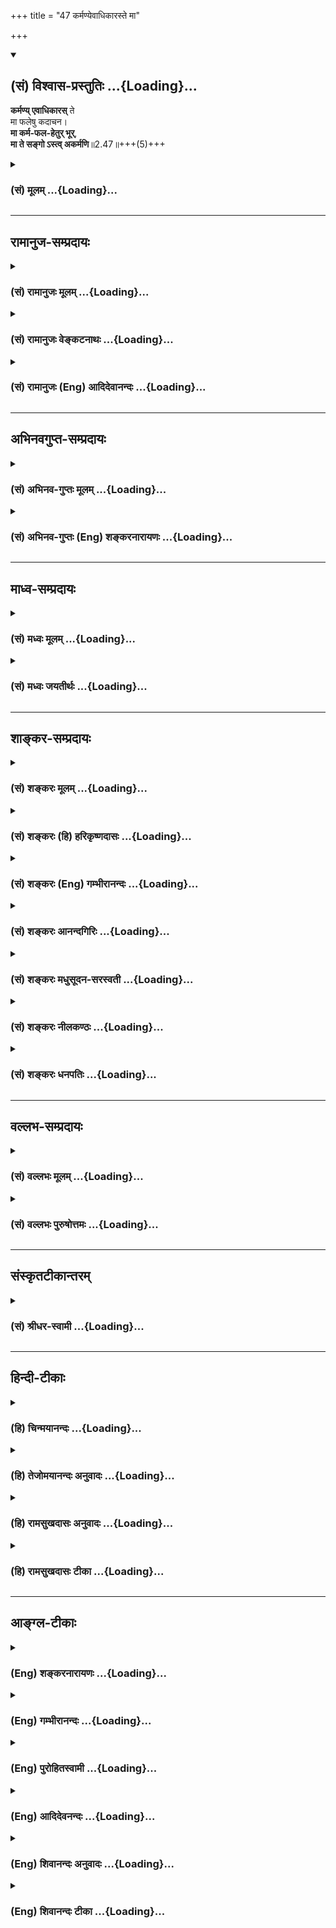 +++
title = "47 कर्मण्येवाधिकारस्ते मा"

+++
<div class="js_include" newlevelforh1="2" title="(सं) विश्वास-प्रस्तुतिः" unfilled url="/mahAbhAratam/vyAsaH/shlokashaH/06-bhIShma-parva/03-bhagavad-gItA-parva/saMskRtam/vishvAsa-prastutiH/02_sAnkhya-yogaH_sarva-/47_karmaNyevAdhikAra.md">
<details open><summary><h2>(सं) विश्वास-प्रस्तुतिः ...{Loading}...</h2></summary>

**कर्मण्य् एवाधिकारस्** ते  
मा फलेषु कदाचन।  
**मा कर्म-फल-हेतुर् भूर्**,  
**मा ते सङ्गो ऽस्त्व् अकर्मणि**॥2.47॥+++(5)+++
</details>
</div>
<div class="js_include collapsed" newlevelforh1="3" title="(सं) मूलम्" unfilled url="/mahAbhAratam/vyAsaH/shlokashaH/06-bhIShma-parva/03-bhagavad-gItA-parva/saMskRtam/mUlam/02_sAnkhya-yogaH_sarva-/47_karmaNyevAdhikAra.md">
<details><summary><h3>(सं) मूलम् ...{Loading}...</h3></summary>

कर्मण्येवाधिकारस्ते मा फलेषु कदाचन।  
मा कर्मफलहेतुर्भूर्मा ते सङ्गोऽस्त्वकर्मणि।।2.47।।
</details>
</div>


_________________
## रामानुज-सम्प्रदायः
<div class="js_include collapsed" newlevelforh1="3" title="(सं) रामानुजः मूलम्" unfilled url="/mahAbhAratam/vyAsaH/shlokashaH/06-bhIShma-parva/03-bhagavad-gItA-parva/saMskRtam/rAmAnujaH/mUlam/02_sAnkhya-yogaH_sarva-/47_karmaNyevAdhikAra.md">
<details><summary><h3>(सं) रामानुजः मूलम् ...{Loading}...</h3></summary>

अतः सत्त्वस्थस्य मुमुक्षोः एतावद् एव उपादेयम् इत्य् आह -

।।2.47।। नित्ये नैमित्तिके काम्ये च  
केनचित् फल-विशेषेण संबन्धितया  
श्रूयमाणे **कर्मणि**  
नित्य-सत्त्व-स्थस्य मुमुक्षोस् ते  
कर्ममात्रे **अधिकारः।**  
तत्-संबन्धितया अवगतेषु **फलेषु**  
न कदाचिद् अपि अधिकारः -  
स-फलस्य बन्ध-रूपत्वात्,  
फल-रहितस्य केवलस्य मद्-आराधन-रूपस्य मोक्ष-हेतुत्वाच् च।  

**मा** च कर्म-फलयोः **हेतुर् भूः** -  
त्वया अनुष्ठीयमाने अपि कर्मणि  
नित्य-सत्त्व-स्थस्य मुमुक्षोस् तवाकर्तृत्वम् अप्य् अनुसन्धेयम्।  
फलस्य +अपि क्षुन्-निवृत्त्यादेर्  
न त्वं हेतुर् इति अनुसन्धेयम्।  
तद् उभयं गुणेषु वा सर्वेश्वरे मयि वा अनुसन्धेयम्  
इति +उत्तरत्र वक्ष्यते।  
एवम् अनुसन्धाय कर्म कुरु। 

**अकर्मणि** अननुष्ठाने "न योत्स्यामि" इति यत् त्वया अभिहितं  
**न** तत्र **ते सङ्गः अस्तु।**  
उक्तेन प्रकारेण युद्धादिकर्मणि +एव सङ्गः अस्तु +इत्यर्थः।  


</details>
</div>
<div class="js_include collapsed" newlevelforh1="3" title="(सं) रामानुजः वेङ्कटनाथः" unfilled url="/mahAbhAratam/vyAsaH/shlokashaH/06-bhIShma-parva/03-bhagavad-gItA-parva/saMskRtam/rAmAnujaH/venkaTanAthaH/02_sAnkhya-yogaH_sarva-/47_karmaNyevAdhikAra.md">
<details><summary><h3>(सं) रामानुजः वेङ्कटनाथः ...{Loading}...</h3></summary>

।।2.47।। एवं तर्हि मोक्षसाधनेतरसकलपरित्यागे
नित्यनैमित्तिकनिषेधशास्त्रातिलङ्घनेन कामचारदोषः स्यात् तावानिति च
कियानुच्यते इति शङ्कायामुत्तरश्लोकमवतारयति अत इति। न कामचारदोषः एतावत
उपादेयत्वात् नाप्यन्येच्छोरन्योपायप्रवृत्तिदोषः तत्तत्फलपरित्यागेन
साधारणस्वरूपमात्रस्योपादेयत्वादिति भावःकर्मणि इति सामान्यशब्दस्य
योग्यान्विशेषानाह नित्य इत्यादिना। केनचित् इत्यादिकं
नित्यनैमित्तिककाम्यरूपे राशित्रयेऽपि सम्बध्यते। तेन
नित्यनैमित्तिकयोरपूर्वमात्रार्थतामिच्छतां कुदृष्टीनां दृष्टिपरता।
कर्मान्तराधिकारोपात्तदुरितक्षयाकरणनिमित्तप्रत्यवायपरिहारप्राजापत्यादिलोकपशुपुत्रादि
यथासम्भवं नित्यादेः फलम्। फलविशेषेणेति। यथोत्पत्तिवाक्ये
स्वरूपेणैवोत्पन्नानां कर्मणां कामाधिकारे स्वर्गादिफलविशेषेण सम्बन्धितया
श्रुतत्वात् स्वर्गादिकं फलमिष्यते एवं मोक्षाधिकारेऽपि मोक्षाख्यफलविशेषेण
सम्बन्धितया श्रुतत्वात् सोऽपि फलमिति भावः। ते इतिशब्दस्य प्रकृतान्वितं
तात्पर्यमाह नित्यसत्त्वस्थस्य मुमुक्षोरिति।
मोक्षतत्साधनादिफलव्यवच्छेदायतत्सम्बन्धितयाऽवगतेष्वित्युक्तं
स्वर्गपश्वादिष्विति शेषः। मेति न निषेधविधिः किन्त्वभावमात्रबोधक इतिन
कदाचिदित्युक्तम्। फलयोग्यतानिषेधात् तत्सङ्गनिषेधोऽपि

फलितः। कर्ममात्राधिकारे फलानधिकारे च बुद्धिस्थक्रमेण हेतुद्वयमाह
सफलस्येति। न हि मोक्षमिच्छतो बन्धरूपफलाभिलाष उपपन्नः न च तद्धेतुपरित्याग
उचित इति भावः। केवलस्येत्येतन्न फलराहित्यमात्रपरंफलरहितस्येत्युक्तत्वात्।
अपि तर्हि स्वरूपत एव प्रयोजनत्वपरम्। तत्र हेतुः
मदाराधनरूपस्येति। कर्मफलयोरिति। पुनरुक्तिप्रसञ्जकषष्ठीसमासादपि
उभयपदार्थप्रधानो द्वन्द्व एवोचितः।
वक्ष्यमाणाकर्तृत्वानुसन्धानसङ्ग्रहश्चात्र युक्त इति भावः।


कर्मण्येवाधिकारस्ते ৷৷. मा ते सङ्गोऽस्त्वकर्मणि इति
पूर्वोत्तरवचनाभ्यामयं कर्महेतुत्वनिषेधो व्याहन्येतेत्यत्राह त्वयेति।
नात्र वस्तुतो हेतुत्वं निषिध्यते अपितु हेतुत्वानुसन्धानमित्यर्थः। ननु
फलहेतुत्वनिषेधः पुनरुक्तःमा फलेषु कदाचन इत्युक्तत्वात् यदि तु
भोजनादिसाध्यक्षुन्निवृत्त्यादिफलनिषेधः तदा तदुपायरागस्यापि निवृत्तेः
शरीरधारणादेरप्यभावप्रसङ्गेन उपायानुष्ठानस्यैव लोपः स्यादित्यत्राह
फलस्यापीति। क्षुन्निवृत्त्यादेरित्यनेन पौनरुक्त्यं परिहृतम्। न त्वं
हेतुरित्यनुसन्धेयमिति। नात्र क्षुन्निवृत्त्यादिस्वरूपं निषिध्यते।
अपित्वात्मनस्तद्धेतुत्वानुसन्धानमिति भावः। ननु कथं कर्मफलयोर्हेतुः
सन्नहेतुरित्यनुसन्धीयेत। एवं च चार्वाकादिवत्
अनयोर्निर्हेतुकत्वमनुसन्धेयं स्यात् ततश्चोपायानुष्ठानमेव हीयेत।
अहेतुकतया बुध्यमाने प्रयासायोगादित्यत्राह तदुभयमिति। उभयं कर्महेतुत्वं
फलहेतुत्वं च। उत्तरत्रेति। अयमेव तृतीयाध्यायप्रधानार्थः। तथा हि सङ्ग्रहः
असक्त्या लोकरक्षायै गुणेष्वारोप्य कर्तृताम्। सर्वेश्वरे वा न्यस्योक्ता
तृतीये कर्मकार्यता गी.सं.7 इति। एवमहेतुकत्वचोद्यं तावत्परिहृतम्।
तथाप्यात्महेतुकत्वानुसन्धाननिषेधेन अननुष्ठानप्रसङ्गस्तदवस्थ इति चेत्
मैवं नह्यत्रानुष्ठानस्याननुष्ठानतया भ्रान्तिरुच्यते नाप्यनुष्ठातृत्वस्य
सतोऽप्यप्रतिपत्तिर्विधीयते येन विरोधः स्यात् किन्त्वनेकहेतुके
कस्मिंश्चिदेकस्यैव हेतुत्वं त्रैगुण्याद्युपाधिके स्वरूपप्रयुक्तत्वं च
भ्रान्तिसिद्धमिति तदुभयं निषिद्ध्यते। वक्ष्यते हिशरीरवाङ्मनोभिः 18।15
इत्यादौ तृतीयाध्याये च। किञ्च साक्षात्कर्तृत्वाननुसन्धानविधावपि
नाकर्तृत्वानुसन्धानकर्तृत्वप्रतिपत्तिनिषेधयोरप्यननुष्ठानप्रसङ्गः। स हि
कुर्वन्नेव स्वकृतोपकारनिगूहनवदाहार्यबोधेन तथा प्रतिपद्यते। अन्यत्र वा
कर्मणि क्रियमाण इति न कश्चिद्दोषः। सर्वेश्वरे इति निर्देशस्तस्मिन्
कर्तृत्वाद्ध्यवसायौचित्यार्थः। जीवस्यापि हि कर्तृत्वं तत्त्वतः
परमात्मायत्तमितिपरात्तु तच्छ्रुतेः ब्र.सू.2।3।45 इत्यधिकरणे स्थापितम्।  
पूर्वोत्तरवाक्याद्यविरोधाय कर्मस्वरूपपरित्यागं परिहरति एवमिति।
गुणेश्वराधीनत्वबुद्धावपि किं मे परित्यक्तफलेन दुःखस्वरूपेण भोजनादिकर्मणा
इति त्वया नोदासितव्यमिति भावः। अननुष्ठान इति। अकर्मणीत्यत्र कर्मशब्दः
क्रियावाची नञत्र तदभावपर इति भावः। अननुष्ठानस्य प्रतिषेधार्थं प्रसङ्गं
स्मारयति न योत्स्यामीति। अकर्मसङ्गनिषेधफलितमन्यत्र सङ्गमाह उक्तेनेति।  
  

</details>
</div>
<div class="js_include collapsed" newlevelforh1="3" title="(सं) रामानुजः (Eng) आदिदेवानन्दः" unfilled url="/mahAbhAratam/vyAsaH/shlokashaH/06-bhIShma-parva/03-bhagavad-gItA-parva/saMskRtam/rAmAnujaH/english/AdidevAnandaH/02_sAnkhya-yogaH_sarva-/47_karmaNyevAdhikAra.md">
<details><summary><h3>(सं) रामानुजः (Eng) आदिदेवानन्दः ...{Loading}...</h3></summary>

2.47 As for obligatory, occasional and desiderative acts taught in the Vedas and associated with some result or other, you, an aspirant established in Sattva, have the right only to perform them: You have no right to the fruits known to be derived from such acts. Acts done with a desire for fruit bring about bondage. But acts done without an eye on fruits form My worship and become a means for release. Do not become an agent of acts with the idea of being the reaper of their fruits. Even when you, who are established in pure Sattva and are desrious of release, perform acts, you should not look upon yourself as the agent.

Likewise, it is necessary to contemplate yourself as not being the cause of even appeasing hunger and such other bodily necessities. Later on it will be said that both of these, agency of action and desire for fruits, should be considered as belonging to Gunas, or in the alternative to Me who am the Lord of all. Thinking thus, do work. With regard to inaction, i.e., abstaining from performance of duties, as when you said, 'I will not fight,' let there be no attachment to such inaction in you. The meaning is let your interest be only in the discharge of such obligatory duties like this war in the manner described above.

</details>
</div>


_________________
## अभिनवगुप्त-सम्प्रदायः
<div class="js_include collapsed" newlevelforh1="3" title="(सं) अभिनव-गुप्तः मूलम्" unfilled url="/mahAbhAratam/vyAsaH/shlokashaH/06-bhIShma-parva/03-bhagavad-gItA-parva/saMskRtam/abhinava-guptaH/mUlam/02_sAnkhya-yogaH_sarva-/47_karmaNyevAdhikAra.md">
<details><summary><h3>(सं) अभिनव-गुप्तः मूलम् ...{Loading}...</h3></summary>

।।2.48।। अतश्च  
कर्मणीति। कर्ममात्रे त्वं व्यापृतो भव न तु कर्मफलेषु। ननु कर्मणि कृते (
omits कृते N substitutes जाते) नान्तरीयकतयैव फलमापततीति मैवम्। तत्र हि
यदि त्वं फलकामनाकालुष्यव्याप्तो भवसि तदा कर्मणां फलं प्रति हेतुत्वम्।
यत् अप्रार्थ्यमानं फलं तत् +++(S N omit तत्)+++ ज्ञानं नानिच्छोस्तत् इति।
कर्माभावेन यः संगः स एव गाढग्रहरूपो मिथ्याज्ञानस्वरूपः इति त्याज्य एव (
N इत्यत्याज्य एव)।  

</details>
</div>
<div class="js_include collapsed" newlevelforh1="3" title="(सं) अभिनव-गुप्तः (Eng) शङ्करनारायणः" unfilled url="/mahAbhAratam/vyAsaH/shlokashaH/06-bhIShma-parva/03-bhagavad-gItA-parva/saMskRtam/abhinava-guptaH/english/shankaranArAyaNaH/02_sAnkhya-yogaH_sarva-/47_karmaNyevAdhikAra.md">
<details><summary><h3>(सं) अभिनव-गुप्तः (Eng) शङ्करनारायणः ...{Loading}...</h3></summary>

2.47 Karmani etc. You should be concerned in the action alone, but not
in the fruits of actions. But, if an action has been performed, then
will not its fruit just inevitably befall \[to the performer\] ; No. It
is not so. For, in that case, if you are covered with the dirt of desire
for fruits, then you become a cuase for the fruit of action. What is
prayed for is known to be the fruit; and it does not befall him who does
not desire it. Thus, what attachment a person entertains with regard to
the negation of action, that alone is like a firm seizure, and is of the
nature of false conception, and hence it must be abandoned. Then what ;-

</details>
</div>


_________________
## माध्व-सम्प्रदायः
<div class="js_include collapsed" newlevelforh1="3" title="(सं) मध्वः मूलम्" unfilled url="/mahAbhAratam/vyAsaH/shlokashaH/06-bhIShma-parva/03-bhagavad-gItA-parva/saMskRtam/madhvaH/mUlam/02_sAnkhya-yogaH_sarva-/47_karmaNyevAdhikAra.md">
<details><summary><h3>(सं) मध्वः मूलम् ...{Loading}...</h3></summary>

।।2.47।। कामात्मनां निन्दा कृता। कथं एषां स्वर्गकामो यजेत
आप.श्रौ.10।1।2।1 इत्यादौ कामस्यापि विहितत्वात् इत्यत आह कर्मण्येवेति। त
इत्युपलक्षणार्थम्। तव ज्ञानिनोऽपि न फलकामकर्तव्यता किम्वन्येषाम्।
नत्वस्ति केषाञ्चिन्न तेऽस्तीति। स हि ज्ञानी नरांश इन्द्रश्च
मोहादिस्त्वभिभवादेः। यदि तेषां  
  
शुद्धसत्त्वानां न स्याज्ज्ञानं कान्येषाम्। उपदेशादेश्च सिद्धं ज्ञानं
तेषाम्।  
पार्थार्ष्टिषेणेत्यादिज्ञानिगणनाच्च कामनिषेध एवात्र। फलानि
ह्यस्वातन्त्र्येण भवन्ति। नहि कर्मफलानि कर्माभावे यत्नतो भवन्ति। भवन्ति
च काम्यकर्मिणो विपर्ययप्रयत्नेऽप्यविरोधे। अतः कर्माकरण एव प्रत्यवायः न
तु ज्ञानादिना वाऽकामनया फलाप्राप्तौ अतः कर्मण्येवाधिकारः। अतस्तदेव
कार्यम्। न तु कामेन ज्ञानादिनिषेधेन वा फलप्राप्तिः।  
कामवचनानां तु तात्पर्यं भगवतैवोक्तम् रोचनार्थं फलश्रुतिः। यथा
भैषज्यरोचनम् इति भागवते। 11।21।23 अत एव कामी यजेतेत्यर्थः। न तु कामी
भूत्वेत्यर्थः। निष्कामं ज्ञानपूर्वं च इति वचनात् वक्ष्यमाणेभ्यश्च। वसन्ते
वसन्ते ज्योतिषा यजेत इत्यादिभ्यश्च। अतो मा कर्मफलहेतुर्भूः। कर्मफलं
तत्कृतौ हेतुर्यस्य स कर्मफलहेतुः स मा भूः।  
तर्हि न करोमीत्यत आह मा त इति। कर्माकरणे स्नेहो मास्त्वित्यर्थः। अन्यथा
फलाभावेऽपि मत्प्रसादाख्यफलभावात्। इच्छा च तस्य युक्तावृणीमहे ते
परितोषणाय इति महदाचारात्। अनिन्दनाद्विशेषत इतरनिन्दनाच्च। सामान्यं
विशेषो बाधत इति च प्रसिद्धम्सर्घानानय नैकं मैत्रम् इत्यादौ।
अतोनैकात्मतां मे स्पृद्दयन्ति केचित् भाग.3।25।34
भक्तिमन्विच्छन्तः। ब्रह्मजिज्ञासा ब्र.सू.1।1।1 विज्ञाय प्रज्ञां
द्रष्टव्यः बृ.उ.2।4।5।5।6 इत्यादिववनेभ्यः। स्वार्थसेवकं प्रति न तथा
स्नेहः। किं ददामीत्युक्ते सेवादि याचकंप्रति बहुतरस्नेह इति
लोकप्रसिद्धन्यायाच्च भक्तिज्ञानादिकामना कार्येति सिद्धम्।  

</details>
</div>
<div class="js_include collapsed" newlevelforh1="3" title="(सं) मध्वः जयतीर्थः" unfilled url="/mahAbhAratam/vyAsaH/shlokashaH/06-bhIShma-parva/03-bhagavad-gItA-parva/saMskRtam/madhvaH/jayatIrthaH/02_sAnkhya-yogaH_sarva-/47_karmaNyevAdhikAra.md">
<details><summary><h3>(सं) मध्वः जयतीर्थः ...{Loading}...</h3></summary>

।।2.47।। ज्ञानिनः कर्माभावमुक्त्वा इदानीमज्ञानिनः कर्मोच्यत इत्यन्यथा
व्याख्याननिरासायाह **कामात्मना**मिति। येषां कर्मिणां सकामतया कर्म
कुर्वतां या निन्दा कृतायामिमां 2।42 इत्यादिना सा न युक्तेत्यर्थः। कुतः
स्वर्गकामो यजेत आप.श्रौ.10।1।2।1 इत्यादौ। यजनवत्स्वर्गकामस्यापि
विहितत्वान्नहि विहितं कुर्वतां निन्द्यत्वम्। तथात्वे यजनस्यापि
निन्द्यत्वप्रसङ्गादिति वदन्विशिष्टविधित्वं मन्यते पूर्वपक्षी। ते
इत्येतदर्जुनमात्रविषयमित्यन्यथा प्रतीतिनिरासायाह  **त** इति।
सर्ववर्णाश्रमोपलक्षणमर्थः प्रयोजनमस्येति तथोक्तम्। वक्तर्यायत्ते
शब्दप्रयोगे वाचकमेव प्रयुज्यतां किं लक्षणया इत्यत आह  **तवे**ति।
फलकामः कर्तव्यो यस्यासौ तथोक्तस्तस्य भावस्तत्ता। फलकामस्य कर्तव्यता तव
कर्तुरिति वा। कृतोऽपि फलकामो ज्ञानिनो नात्यन्तबाधकः। तत्प्रतिबन्धनीयस्य
ज्ञानस्याप्तत्वात् मोक्षस्य च नियतत्वात्। तथापि
मोक्षविलम्बहेतुत्वात्तस्यापि न कर्तव्यः किम्वन्येषामज्ञानिनाम् इति
प्रदर्शनायोपलक्षकपदप्रयोग इति भावः। ननुकर्मण्येवाधिकारो৷৷.मा फलेषु इति
द्वयमुक्तम् तत्कथं न फलकामकर्तव्यतेत्येकस्यैव ग्रहणम् उच्यते
फलकामकर्तव्यतानिषेधस्यैवात्र प्राधान्यात्कर्मण्येवाधिकार इति
तदर्थानुवादः। तथापि न फलकामाधिकार इति वक्तव्यम्। मैवम् अधिकाराभावाभावयोः
कर्तव्यत्वाकर्तव्यत्वसमर्थनार्थमुक्तत्वेन साध्यस्यैवोपादानात्। तथा च
वक्ष्यति। त इत्युपलक्षणार्थमित्युक्तस्य व्यावर्त्यमाह **न त्वि**ति।
केषाञ्चित्फलकामकर्तव्यताऽस्ति केवलं तेनास्तीत्यर्थस्तु नेत्यर्थः।
कामान्यः कामयते मुं.उ.3।2।2 इत्यादौ सर्वेषां निषेधादिति भावः।
नन्वर्जुनस्य ज्ञानित्वे स्यादिदं तदेव कुत इत्यत आह **स ही**ति।
हिशब्दसूचितां प्रमाणसिद्धिमेव दर्शयति **नरांश** इति। कथं
तर्हियज्ज्ञात्वा न पुनर्मोहं 4।35 इत्यर्जुनस्य मोह उच्यते कथं च
प्रश्नकरणम् इत्यत आह **मोहादि**रिति। बलवता प्रारब्धकर्मादिना
ज्ञानस्याभिभवान्मोहः। विशेषज्ञानाद्यर्थः प्रश्न इत्यर्थः।
नन्विन्द्रादीनामेव कुतो ज्ञानित्वं इत्यत आह **यदी**ति। सत्त्वं हि
ज्ञानकारणम्। सत्त्वात्सञ्जायते ज्ञानं 14।17 इति वचनात् देवाश्च
शुद्धसत्त्वाः अतः कारणसद्भावाद्युक्तं तेषां ज्ञानम्। अन्यथा न कस्यापि
स्यात्। इतश्चेन्द्रादयो ज्ञानिन इत्यत आह **उपदेशे**ति। एतदु हैवेंद्रो
विश्वामित्राय प्रोवाच इत्यादिरुपदेशः। आदिपदेन प्रजापतौ ब्रह्मचर्यम्।  
अर्जुनस्य ज्ञानित्वे प्रमाणान्तरमाह **पार्थे**ति। ज्ञानिषु गणनात्।
एतेनापव्याख्यानमपि निरस्तम्। नन्वत्रमा  
  
फलेषु इति फलविषयो निषेधः कृतः तत्कथमुक्तं फलकामेति तत्राह **कामे**ति।
फलशब्देन तद्विषयं काममुपलक्ष्य तद्विषयो निषेधोऽत्र क्रियते न फलविषय
इत्यर्थः। कुतो लक्षणाश्रयणं इत्यत आह **फलानी**ति। यत्र हि पुरुषस्य
कर्तुमकर्तुं वा स्वातन्त्र्यं तत्रैव निषेधः नान्यत्र प्रसक्तेरभावात्। न
च फलेषु स्वातन्त्र्यमस्ति अतो मुख्ये बाधकाल्लक्षणाश्रयणमित्यर्थः। कथम
स्वातंत्र्यमित्यतः करणे तावदाह **न ही**ति। अकरणेपि तदाह **भवन्ति
चे**ति। चोऽवधारणे। अविरोधे ब्रह्मदर्शनादितत्तद्विरोध्यभावे। तदनेनते
इतिफलेषु इति च पदद्वयं व्याख्यातम्। स्यादेतत्। स्वर्गकामो यजेत
आप.श्रौ.10।1।2।1 इत्यादौ स्वर्गादिकामनाविशिष्टं यजनादिकं कर्म
कार्यतयोच्यते अतो न कामात्मनां निन्दोचितेति शङ्कायां
किमेतत्कर्मण्येवाधिकारः इत्याद्यसङ्गतमुच्यते यश्च कर्मवत्कामनाया अपि
कार्यतां मन्यते कुतस्तस्य फलकामनायामधिकाराभावः सिद्धः फलेष्विति
लाक्षणिकशब्दप्रयोगे च किं प्रयोजनं इत्याशङ्क्य पूर्वार्धं व्याचष्टे
**अत** इति। अतः इत्यस्य वक्ष्यमाणेनभूत्वा इत्यतः परेणेत्यर्थ
इत्यनेनान्वयः। अत उक्तन्यायेन पदद्वयस्य लाक्षणिकत्वे सतीत्यर्थः।
श्लोकार्थः सम्पद्यते इति शेषः। तत्र तावत्कर्मण्येवाधिकारः
सर्ववर्णाश्रमिणां न फलकामनायामित्युक्तेऽर्थद्वये हेतुद्वयमाह
**कर्माकरण** इति। कुर्वन्नेवेह कर्माणि इत्युक्त्वा एवं त्वयि
नान्यथेतोऽस्ति न कर्म लिप्यते नरे ई.उ.2 इत्युक्तत्वात्। कर्माकरण एव
प्रत्यवायोऽनिष्टप्राप्तीष्टानवाप्तिलक्षणः। न त्वकामनया प्रत्यवायः
प्रमाणाभावात्। ननु कामाभावे तत्तत्फलानवाप्तेः कथं प्रत्यवायाभाव इत्यत
उक्तम् **फलाप्राप्ता**विति। काम्यकर्मफलाप्राप्तावपि न प्रत्यवाय
इत्येतदुपपादनायोक्तं **ज्ञानादिना वे**ति। वाशब्द उपमायाम्। यथा
ज्ञानादिना साधनेन मोक्षं गच्छतः स्वर्गाद्यलाभो न खेदहेतुः
महाफललाभेऽल्पफलहानेरकिञ्चित्करत्वात् तथाऽकामनया फलाप्राप्तावपि न खेदः
निष्कामेण कर्मणा महाफलस्य ज्ञानादेर्लाभादिति भावः। ततः किमित्यत उक्तस्य
हेतुद्वयस्य गीतोक्तं साध्यद्वयमाह **अत** इति। न तु फलकामनायामिति च
वक्तव्यम्। यत एवं कर्माकरणे प्रत्यवायोऽतः कर्मण्येवाधिकारः। यतः कामाकरणे
प्रत्यवायोऽतो न कामेऽधिकार इत्यर्थः। ततः किं प्रकृते इत्यतः
परमसाध्यद्वयमाह **अत** इति। यतः कर्मण्येवाधिकारोऽतस्तदेव कार्यं
विधिविषय इत्यर्थः। यतः कामेनाधिकारोऽतः कामेन फलप्राप्तिः फलप्राप्तये
कामः इति यावत् न कार्यः। तत्र दृष्टान्तः। **ज्ञानादिनिषेधेन वे**ति।
अत्रापि वाशब्द उपमायाम्। यथा प्रेक्षावता ज्ञानादिकं परित्यज्य
फलप्राप्तिर्न क्रियते तथेत्यर्थः।  
पूर्वोक्त एवाभिप्रायः। यदि कर्मैव विधिविषयो न कामः तर्हि स्वर्गकामो यजेत
इत्यादिवाक्यानां किं तात्पर्यम् इत्यत आह **कामे**ति।
अनादिविषयवासनावासितान्तःकरणा न सहसा ज्ञानसाधने कर्मणि प्रवर्तितुं
शक्यन्ते अतस्तेषां कर्मण्यभिरुचिजननार्थं स्वर्गकामः आ.श्रौ.10।1।2।1
इत्यादिश्रुतिः प्रवृत्ता कर्मणि प्रवृत्तांस्तु शनैः कामं
त्याजयिष्यामीत्यभिप्रायवती। यथा फलेन प्रलोभ्य बालानां भैषज्यरोचनं
क्रियते तथेत्यर्थः। अस्त्वेवं तात्पर्यं योजना तु कथं इत्यत आह **अत**
इति। यत एवं न्यायेन कर्मण एव कार्यत्वं न कामस्येति प्राप्तम् अतः कामी
यजेतेत्येव श्रुत्यर्थः। कामानुवादेन यजनं विधीयत इति यावत्।
एवशब्दव्यावर्त्यमाह **नत्वि**ति। कामविशिष्टयजनविधानं तु नेत्यर्थः।
एतदुक्तं भवति विशिष्टविधानशङ्कायां नेदं विशिष्टविधानं किन्तु कामानुवादेन
यजनस्यैवेति परमसाध्यमत्राध्याहार्यम्। तत्कुतः इत्यपेक्षायां कर्मण एव
कार्यत्वात् कामस्य तदभावादिति वा हेतुवचनं चोपस्कर्तव्यम्। तदपि कुत
इत्यपेक्षायां कर्मण्येवाधिकारः न फलकाम इति गीतोक्तयोर्हेत्वोरुपस्थानम्।
तदपि कुतः इत्यपेक्षायां कर्मकामकरणाकरणयोः
प्रत्यवायभावाभावयोर्हेत्वोरध्याहारः। एतदुपपादनाय
लाक्षणिकफलशब्दोपादानमिति। **भास्करस्**त्वाह नित्यनैमित्तिकान्येव
कर्माणि मुमुक्षुणा निष्कामतया कर्तव्यानि न तु ज्योतिष्टोमादीनि
कामाधिकारे विहितानि तेषां निष्कामतया करणे प्रमाणाभावात् अतोऽसदिदं
व्याख्यानमिति तत्राह **निष्काम**मिति। यज्ञादिकमेव प्रक्रम्य तस्य
निष्कामतयाऽनुष्ठानवचनाद्युक्तमिदं व्याख्यानम्। एतान्यपि तु कर्माणि सङ्गं
त्यक्त्वा 18।6 इत्यादिवक्ष्यमाणवचनेभ्यश्च। न चैतानि
नित्यनैमित्तिकविषयाणि तत्र कामप्रसक्त्यभावेन तत्प्रतिषेधानुपपत्तेः।
किञ्च नित्यनैमित्तिकातिरिक्तस्य ज्योतिर्नामकयज्ञस्य फलकामनया
विनाऽविधानाच्च। ज्योतिष्टोमस्यैवायं गुणविधानायानुवाद इति तु न सम्मतम्।
आदिपदेन विश्वजिता यजेत इत्यादेर्ग्रहणम्। तत्रापि स्वर्गकामपदाध्याहारो
निर्णीत इति चेत् सत्यम् कामिनां तु तथा स्ववनेनानुक्तौ कारणमिहोक्तमिति।
ननु पूर्वार्धेनैव शङ्काया निरस्तत्वात्किमुत्तरार्धेन इत्यतः क्रमेण
पादद्वयोपयोगमाह **अत** इति।  
  
फलकामस्याकर्तव्यत्वात् कर्मफलहेतुत्वमप्रसक्तं किमिति प्रतिषिध्यत इत्यत
आह **कर्मे**ति। शाकपार्थिवादित्वात्तत्कृतिपदलोपोऽत्रेति भावः।  
**तर्ही**ति। यदि फलं नाकाङ्क्ष्यमित्यर्थः। न करोमि स्वयं
क्लेशरूपत्वादिति भावः। अकर्मपदस्य निषिद्धेऽपि प्रवृत्तेः सङ्गशब्दस्य
चानेकार्थत्वात्प्रकृतोपयुक्ततया व्याचष्टे **कर्मे**ति।
सोपपत्तिकमाक्षिप्ते कथमिदमुत्तरं इत्यतो भगवदभिप्रायमाह **अन्ये**ति।
प्रसादशब्देन भक्तिज्ञानादिकमप्युपलक्ष्यते। एवं तर्हि भगवत्प्रसादादीच्छया
कर्म कर्तव्यमित्युक्तं स्यात्। न च तद्युक्तम् कामस्य निन्दितत्वात्।
अन्यथा स्वर्गादिकामनाया अपि प्रसङ्गात्। अतो नेदं भगवदभिप्रायवर्णनं
युक्तमित्यत आह **इच्छा** चेति। ते तव परितोषणाय सकलं कर्म वृणीमह इति
महदाचारेण भगवत्परितोषणस्य कर्तव्यतावगमात्। ननु तदकर्तव्यतायामपि
कामनानिन्दावचनं प्रमाणमस्तीत्युक्तमित्यत आह **अनिन्दना**दिति। यथा
महदाचारो विशेषविषयो न तथा कामनिन्दावचनं किन्तु सामान्यविषयसेव। अतो
महदाचारेण बाध्यत इति भावः। तर्हि तद्वत्स्वर्गादिकामनाऽपि कार्येति
यदुक्तं तत्राह **विशेषत** इति। चशब्देन प्रमाणाभावं समुच्चिनोति।
अस्त्वाचारो विशेषविषयः कामनिन्दावचनं तु सामान्यविषयम् तथापि कुतो
बाध्यबाधकभाव इत्यत आह **सामान्य**मिति। सामान्यविशेषशब्दौ
तद्विषयप्रमाणपरौ। चशब्दाद्विरोधे सति। उक्तं च प्रमाणमुपसंहरन्
प्रमाणान्तराण्यप्यत्राह  **अत** इति। एकात्मतां सायुज्यम्। अस्यैव शेषो
भक्तिमन्विच्छन्त इति। ननु न ब्रह्मजिज्ञासाशब्दो ज्ञानेच्छापरः किन्तु
विचारस्योपलक्षकः सत्यम् तथापि तत्पूर्वको विचारो लक्ष्यते अन्यथा
सम्बन्धाभावात् लोकसिद्धन्यायात् लोकसिद्धव्याप्तिकानुमानात्।  

</details>
</div>


_________________
## शाङ्कर-सम्प्रदायः
<div class="js_include collapsed" newlevelforh1="3" title="(सं) शङ्करः मूलम्" unfilled url="/mahAbhAratam/vyAsaH/shlokashaH/06-bhIShma-parva/03-bhagavad-gItA-parva/saMskRtam/shankaraH/mUlam/02_sAnkhya-yogaH_sarva-/47_karmaNyevAdhikAra.md">
<details><summary><h3>(सं) शङ्करः मूलम् ...{Loading}...</h3></summary>


।।2.47।।  


तव च **कर्मण्य् एव अधिकारः** न ज्ञान-निष्ठायां **ते** तव। तत्र च कर्म कुर्वतः **मा फलेषु** अधिकारः अस्तु - कर्मफलतृष्णा मा भूत् **कदाचन** कस्याञ्चिद् अप्य् अवस्थायाम् इत्य् अर्थः। यदा कर्म-फले तृष्णा ते स्यात् तदा कर्म-फल-प्राप्तेः हेतुः स्याः - एवं **मा कर्मफलहेतुः** भूः। यदा हि कर्म-फल-तृष्णा-प्रयुक्तः कर्मणि प्रवर्तते तदा कर्मफलस्यैव जन्मनो हेतुर् भवेत्। 

यदि कर्म-फलं नेष्यते किं कर्मणा दुःख-रूपेण इति **मा ते** तव **सङ्गः अस्तु अकर्मणि** - अकरणे प्रीतिर् मा भूत्।।  
  
  

</details>
</div>
<div class="js_include collapsed" newlevelforh1="3" title="(सं) शङ्करः (हि) हरिकृष्णदासः" unfilled url="/mahAbhAratam/vyAsaH/shlokashaH/06-bhIShma-parva/03-bhagavad-gItA-parva/saMskRtam/shankaraH/hindI/harikRShNadAsaH/02_sAnkhya-yogaH_sarva-/47_karmaNyevAdhikAra.md">
<details><summary><h3>(सं) शङ्करः (हि) हरिकृष्णदासः ...{Loading}...</h3></summary>

।।2.47।। तेरा कर्ममें ही अधिकार है ज्ञाननिष्ठामें नहीं। वहाँ (
कर्ममार्गमें ) कर्म करते हुए तेरा फलमें कभी अधिकार न हो अर्थात् तुझे
किसी भी अवस्थामें कर्मफलकी इच्छा नहीं होनी चाहिये।  
यदि कर्मफलमें तेरी तृष्णा होगी तो तू कर्मफलप्राप्तिका कारण होगा। अतः इस
प्रकार कर्मफलप्राप्तिका कारण तू मत बन।  
क्योंकि जब मनुष्य कर्मफलकी कामनासे प्रेरित होकर कर्ममें प्रवृत्त होता है
तब वह कर्मफलरूप पुनर्जन्मका हेतु बन ही जाता है।  
यदि कर्मफलकी इच्छा न करें तो दुःखरूप कर्म करनेकी क्या आवश्यकता है इस
प्रकार कर्म न करनेमें भी तेरी आसक्तिप्रीति नहीं होनी चाहिये।  

</details>
</div>
<div class="js_include collapsed" newlevelforh1="3" title="(सं) शङ्करः (Eng) गम्भीरानन्दः" unfilled url="/mahAbhAratam/vyAsaH/shlokashaH/06-bhIShma-parva/03-bhagavad-gItA-parva/saMskRtam/shankaraH/english/gambhIrAnandaH/02_sAnkhya-yogaH_sarva-/47_karmaNyevAdhikAra.md">
<details><summary><h3>(सं) शङ्करः (Eng) गम्भीरानन्दः ...{Loading}...</h3></summary>

2.47 Te, your; adhikarah, right; is karmani eva, for action alone, not
for steadfastness in Knowledge. Even there, when you are engaged in
action, you have ma kadacana, never, i.e. under no condition whatever; a
right phalesu, for the results of action may you not have a hankering
for the results of action. Whenever you have a hankering for the fruits
of action, you will become the agent of aciring the results of action.
Ma, do not; thus bhuh, become; karma-phalahetuh, the agent of aciring
the results of action. For when one engages in action by being impelled
by thirst for the results of action, then he does become the cause for
the production of the results of action. Ma, may you not; astu, have;
sangah, an inclination; akarmani, for inaction, thinking, 'If the
results of work be not desired, what is the need of work which involves
pain;'

</details>
</div>
<div class="js_include collapsed" newlevelforh1="3" title="(सं) शङ्करः आनन्दगिरिः" unfilled url="/mahAbhAratam/vyAsaH/shlokashaH/06-bhIShma-parva/03-bhagavad-gItA-parva/saMskRtam/shankaraH/AnandagiriH/02_sAnkhya-yogaH_sarva-/47_karmaNyevAdhikAra.md">
<details><summary><h3>(सं) शङ्करः आनन्दगिरिः ...{Loading}...</h3></summary>

।।2.47।। तर्हि परम्परया पुरुषार्थसाधनं योगमार्गं परित्यज्य साक्षादेव
पुरुषार्थकारणमात्मज्ञानं तदर्थमुपदेष्टव्यं तस्मै हि स्पृहयति मनो
मदीयमित्याशङ्क्याह **तव चेति।** तर्हि तत्फलाभिलाषोऽपि स्यादिति नेत्याह
**मा** **फलेष्विति।** पूर्वोक्तमेवार्थं प्रपञ्चयति **मा कर्मेति।**
फलाभिसन्ध्यसंभवे कर्माकरणमेव श्रद्दधामीत्याशङ्क्याह **मा त इति।**
ज्ञानानधिकारिणोऽपि कर्मत्यागप्रसक्तिं निवारयति **कर्मण्येवेति।**
कर्मण्येवेत्येवकारार्थमाह  **न  
  
**ज्ञानेति। **नहि तत्राब्राह्मणस्यापरिपक्वकषायस्य मुख्योऽधिकारः
सिध्यतीत्यर्थः। फलैस्तर्हि संबन्धो दुर्वारः स्यादित्याशङ्क्याह**
तत्रेति। **कर्मण्येवाधिकारे सतीति सप्तम्यर्थः। फलेष्वधिकाराभावं
स्फोरयति** कर्मेति। **कर्मानुष्ठानात्प्रागूर्ध्वं तत्काले
चेत्येतत्कदाचनेति विवक्षितमित्याह** कस्यांचिदिति। **फलाभिसंधाने
दोषमाह** यदेति। **एवं कर्मफलतृष्णाद्वारेणेत्यर्थः। कर्मफलहेतुत्वं
विवृणोति** यदा हीति। **तर्हि विफलं क्लेशात्मकं कर्म न कर्तव्यमिति
शङ्कामनुभाष्य दूषयति** यदीत्यादिना। **अकर्मणि ते सङ्गो मा
भूदित्युक्तमेव स्पष्टयति** अकरण इति।  

</details>
</div>
<div class="js_include collapsed" newlevelforh1="3" title="(सं) शङ्करः मधुसूदन-सरस्वती" unfilled url="/mahAbhAratam/vyAsaH/shlokashaH/06-bhIShma-parva/03-bhagavad-gItA-parva/saMskRtam/shankaraH/madhusUdana-sarasvatI/02_sAnkhya-yogaH_sarva-/47_karmaNyevAdhikAra.md">
<details><summary><h3>(सं) शङ्करः मधुसूदन-सरस्वती ...{Loading}...</h3></summary>

।।2.47।। ननु निष्कामकर्मभिरात्मज्ञानं संपाद्य परमानन्दप्राप्तिः क्रियते
चेदात्मज्ञानमेव तर्हि संपाद्यं किं बह्वायासैः  
  
कर्मभिर्बहिरङ्गसाधनभूतैरित्याशङ्क्याह ते तवाशुद्धान्तःकरणस्य
तात्त्विकज्ञानोत्पत्त्ययोग्यस्य  
  
कर्मण्येवान्तःकरणशोधकेऽधिकारो मयेदं कर्तव्यमिति बोधोऽस्तु न
ज्ञाननिष्ठारुपे वेदान्तवाक्यविचारादौ। कर्म च कुर्वतस्तव तत्फलेषु
स्वर्गादिषु कदाचन कस्यांचिदप्यवस्थायां कर्मानुष्ठानात्प्रागूर्ध्वं
तत्काले वाधिकारो मयेदं भोक्तव्यमिति बोधो मास्तु। ननु मयेदं भोक्तव्यमिति
बुद्ध्यभावेऽपि कर्म स्वसामर्थ्यादेव फलं जनयिष्यतीति चेन्नेत्याह मा
कर्मफलहेतुर्भूः फलकामनया हि कर्म कुर्वन्फलस्य हेतुरुत्पादको भवति। त्वं
तु निष्कामः सन्कर्मफलहेतुर्माभूः। नहि निष्कामेन भगवदर्पणबुद्ध्या कृतं
कर्म फलाय कल्पत इत्युक्तम्। फलाभावे किं कर्मणेत्यत आह मा ते
सङ्गोऽस्त्वकर्मणि। यदि फलं नेष्यते किं कर्मणा दुःखरूपेणेत्यकरणे तव
प्रीतिर्माभूत्।  

</details>
</div>
<div class="js_include collapsed" newlevelforh1="3" title="(सं) शङ्करः नीलकण्ठः" unfilled url="/mahAbhAratam/vyAsaH/shlokashaH/06-bhIShma-parva/03-bhagavad-gItA-parva/saMskRtam/shankaraH/nIlakaNThaH/02_sAnkhya-yogaH_sarva-/47_karmaNyevAdhikAra.md">
<details><summary><h3>(सं) शङ्करः नीलकण्ठः ...{Loading}...</h3></summary>

।।2.47।। ननु ममाप्यौपनिषदात्मज्ञानार्थिनः शम एवेष्टस्तत्कथं मां
युध्यस्वेति प्रेरयसीत्याशङ्क्याह **कर्मण्येवेति।** कर्मण्येवाधिकारो न
ज्ञाननिष्ठायाम्। मा फलेषु सङ्गोऽस्त्वित्यपकृष्यते। कर्मफलं
स्वर्गपश्वादिहेतुः कर्मसु प्रवर्तकं यस्य तादृशो मा भूः। अकर्मणि
कर्माकरणेऽपि तव सङ्गो मास्तु।  

</details>
</div>
<div class="js_include collapsed" newlevelforh1="3" title="(सं) शङ्करः धनपतिः" unfilled url="/mahAbhAratam/vyAsaH/shlokashaH/06-bhIShma-parva/03-bhagavad-gItA-parva/saMskRtam/shankaraH/dhanapatiH/02_sAnkhya-yogaH_sarva-/47_karmaNyevAdhikAra.md">
<details><summary><h3>(सं) शङ्करः धनपतिः ...{Loading}...</h3></summary>

।।2.47।। मम तर्हि क्वाधिकार इत्याकाङ्क्षायामाह **कर्मणीति।**
कर्मण्येव नतु ज्ञाननिष्ठायामन्तःकरणशुद्य्धभावात् तत्रापि चित्तशुद्धिहेतौ
फलाभिसंधिरहिते कर्मणि नतु बन्धनिमित्ते काम्ये इत्याह **मेति।** कदाचन
कस्यांचितवस्थायामपि कर्मफलतृष्णा ते मास्तु। फलतृष्णया काम्ये तेऽधिकारो
मास्त्विति यावत्। ननु तृष्णाभावेऽपि भोजनात्तृप्तिरिव कर्मणः फलं
स्यादेवेति तत्राह **मा** **कर्मेति।** मा कर्मफले हेतुर्भूः फलतृष्णया
तदुत्पादको माभूः। कामनया कृतस्य कर्मणः पश्वादिफलदातृत्वनियमात्चित्रया
यजेत पशुकामः इति श्रुतेः। यत्तु कर्मफलं प्रवृत्तिहेतुर्यस्येति तन्न।
बहुव्रीह्यपेक्षया तत्पुरुषस्य लघुत्वात् दुःखरुपेण निष्फलेन कर्मणा किमिति
ते कर्माकरणे सङ्ग आसक्तिर्माभूत्।  

</details>
</div>


_________________
## वल्लभ-सम्प्रदायः
<div class="js_include collapsed" newlevelforh1="3" title="(सं) वल्लभः मूलम्" unfilled url="/mahAbhAratam/vyAsaH/shlokashaH/06-bhIShma-parva/03-bhagavad-gItA-parva/saMskRtam/vallabhaH/mUlam/02_sAnkhya-yogaH_sarva-/47_karmaNyevAdhikAra.md">
<details><summary><h3>(सं) वल्लभः मूलम् ...{Loading}...</h3></summary>

।।2.47।। एवं सति मम वेदोदन्वति किमुपादेयमित्याकाङ्क्षायामाह
कर्मण्येवाधिकारस्ते इति। कर्मैवोपादेयं तत्रैव तत्राधिकार इति। परन्तु
तत्फलेषु मा कदाचनाधिकारोऽस्तु। उपदेशमुद्रामाह मा कर्मफलहेतुर्भूरिति।
अकर्मणि च निषिद्धे परधर्मे सङ्गो मा तेऽस्तु।  

</details>
</div>
<div class="js_include collapsed" newlevelforh1="3" title="(सं) वल्लभः पुरुषोत्तमः" unfilled url="/mahAbhAratam/vyAsaH/shlokashaH/06-bhIShma-parva/03-bhagavad-gItA-parva/saMskRtam/vallabhaH/puruShottamaH/02_sAnkhya-yogaH_sarva-/47_karmaNyevAdhikAra.md">
<details><summary><h3>(सं) वल्लभः पुरुषोत्तमः ...{Loading}...</h3></summary>

  
  
।।2.47।। नन्वेवं चेत्तर्हि किमिति कर्मकरणोपदेशः इत्याशङ्क्याह
कर्मण्येवाधिकारस्त इति। ते तव स्वपराह**न्मभ()**ज्ञानयुक्तस्य कर्मण्येव
अधिकारः। अस्तीति शेषः। अत्रायं भावः यावत्पर्यन्तं स्वपरेति ज्ञान तावन्न
कर्मत्यागः। अत एवतावत्कर्माणि कुर्वीत न निर्विद्येत यावता इत्याद्युक्तं
श्रीभागवते 11।20।9 ननु तर्हि पूर्वोक्तबाध इति चेत्तत्राह मा फलेषु इति।
फलेषु तदुक्तेषु अधिकारो मनसि कामो मास्तु। कदाचनेति साधनदशायामपि। ननु कृतं
कर्म कामाभावे स्वफलं करिष्यत्येव अज्ञानादपि भक्षणे विषवन्मृत्युमित्यत आह
मा कर्मफलहेतुरिति। त्वं कर्मफलहेतुः कर्मफलभोगभोग्यदेहयुक्तो मा भूः। न
भविष्यसीत्यर्थः। मदाज्ञयेति भावः। किञ्च ते अकर्मणि सकामकर्त्तरि सङ्गः
सम्बन्धो मास्तु। एवं वरमेव ददामीति भावः।  
  
  
  

</details>
</div>


_________________
## संस्कृतटीकान्तरम्
<div class="js_include collapsed" newlevelforh1="3" title="(सं) श्रीधर-स्वामी" unfilled url="/mahAbhAratam/vyAsaH/shlokashaH/06-bhIShma-parva/03-bhagavad-gItA-parva/saMskRtam/shrIdhara-svAmI/02_sAnkhya-yogaH_sarva-/47_karmaNyevAdhikAra.md">
<details><summary><h3>(सं) श्रीधर-स्वामी ...{Loading}...</h3></summary>

।।2.47।। तर्हि सर्वकर्मफलानि परमेश्वराराधनादेव भविष्यन्तीत्यभिसंधाय
प्रवर्तेत किं कर्मणेत्याशङ्क्य तद्वारयन्नाह **कर्मण्येवेति।** ते तव
तत्त्वज्ञानार्थिनः कर्मण्येवाधिकारः। तत्फलेषु बन्धहेतुष्वधिकारः कामो
मास्तु। ननु कर्मणि कृते तत्फलं स्यादेव भोजने कृते तृप्तिवदित्याशङ्क्याह।
मा कर्मफलहेतुर्भूः कर्मफलं प्रवृत्तिहेतुर्यस्य तथाभूतो मा भूः।
कामितस्यैव स्वर्गादेर्नियोज्यविशेषणत्वेन फलत्वादकामितं फलं न स्यादिति
भावः। अतएव फलं बन्धकं भविष्यतीति भयादकर्मणि कर्माकरणेऽपि तव सङ्गो निष्ठा
मास्तु।  

</details>
</div>


_________________
## हिन्दी-टीकाः
<div class="js_include collapsed" newlevelforh1="3" title="(हि) चिन्मयानन्दः" unfilled url="/mahAbhAratam/vyAsaH/shlokashaH/06-bhIShma-parva/03-bhagavad-gItA-parva/hindI/chinmayAnandaH/02_sAnkhya-yogaH_sarva-/47_karmaNyevAdhikAra.md">
<details><summary><h3>(हि) चिन्मयानन्दः ...{Loading}...</h3></summary>

।।2.47।। वेद प्रतिपादित सिद्धान्त के अनुसार ईश्वरार्पण बुद्धि और निष्काम
भाव से किये गये कर्म अन्तकरण को शुद्ध करते हैं। आत्मबोध के पूर्व
चित्तशुद्धि होना अनिवार्य है। गीता में इसी सिद्धान्त की पुष्टि करते हुये
विशद विवरण में वैयक्तिक और सामाजिक सभी कर्मों का समावेश कर लिया गया है
जबकि वेदों में कर्म से तात्पर्य यज्ञयागादि धार्मिक विधियों से ही था।  
अपरिपक्व बुद्धि से तत्त्वज्ञान जैसा गम्भीर विषय समझ में नहीं आ सकता।
पर्याप्त विचार किये बिना उपर्युक्त श्लोक का अर्थ असंभव ही प्रतीत होगा।
अधिकसेअधिक कोई यह मान लेगा कि उस काल में दरिद्र को दरिद्र ही रखने में और
धनवान को उन पर अत्याचार करने की धार्मिक अनुमति इस श्लोक में दी गयी हैं।
केवल बौद्धिक विचार करने वाले व्यक्ति को फलासक्ति न रखकर कर्म करने का
आदर्श अव्यावहारिक और असंभव प्रतीत होगा। परन्तु वही व्यक्ति अध्ययन के
पश्चात् अपने कर्म क्षेत्र में इसका पालन करके देखे तो उसे यह ज्ञात होगा
कि जीवन में वास्तविक सफलताओं को प्राप्त करने की यही एक मात्र कुंजी है।  
इसके पूर्व प्रेरणा का जीवन जीने की कला जो कर्मयोग के रूप में बतायी गयी
थी उसी की शिक्षा यहाँ श्रीकृष्ण पुन अर्जुन को दे रहे हैं। अनुचित
संकल्पविकल्प जीवन के विष हैं। जीवन में सभी असफलताओं का मूल मनस्थिरता के
अभाव में निहित है जो सामान्यत भविष्य में संभाव्य हानि के भय की कल्पना
मात्र का परिणाम होता है। हममें से अधिकांश लोग असफलता के भय से महान्
कार्य को अपने हाथों में लेना ही स्वीकार नहीं करते और जो कोई थोड़े लोग
ऐसा साहस करते भी हैं तो अल्पकाल के बाद निरुत्साहित होकर उस कार्य को
अपूर्ण ही छोड़ देते हैं। इसका कारण एक ही हैमन की शक्ति का अपव्यय। इस
अपव्यय के परिहार का एक मात्र उपाय है किसी श्रेष्ठ आदर्श के प्रति सब
कर्मों का समर्पण। प्रेरणायुक्त इन कर्मों की परिसमाप्ति गौरवमयी सफलता
मेंं ही होती है। यह कर्म का सनातन नियम है।  
भविष्य का निर्माण सदैव वर्तमान में होता है। आगामी कल की फसल आज के जोतने
और बीज बोने पर निर्भर है। किन्तु भविष्य में सम्भावित फसल की हानि की
कल्पना करके ही यदि कोई कृषक भूमि जोतने और बीजारोपण के अवसरों को वर्तमान
समय में खो देता है तो यह निश्चित है कि भविष्य में उसे कोई फसल मिलने वाली
नहीं। उन्नत भविष्य के लिए वर्तमान समय का उपयोग बुद्धिमत्तापूर्वक करना
चाहिये। भूतकाल तो मृत है और भविष्य अभी अनुत्पन्न। वर्तमान में अकुशलता से
कार्य करने पर व्यक्ति को भविष्य में किसी बड़ी सफलता की आशा नहीं करनी
चाहिये।  
इस सुविदित और बोधगम्य मूलभूत सत्य को गीता की भाषा में इस प्रकार कह सकते
हैं कि यदि तुम सफलता चाहते हो तो ऐसे मन से प्रयत्न कभी नहीं करो जो फल
प्राप्ति की चिन्ता एवं भय से बिखरा हुआ हो। यहाँ कर्मफल से शास्त्र का
क्या तात्पर्य है इसे सूक्ष्म विचार से समझना आवश्यक और लाभप्रद होगा।
सम्यक् विचार करने से यह ज्ञात होगा कि वास्तव में कर्मफल स्वयं कर्म से
कोई भिन्न वस्तु नहीं है। वर्तमान में किया गया कर्म ही भविष्य में फल के
रूप में प्रकट होता है। वास्तविकता यह है कि कर्म की समाप्ति अथवा पूर्णता
उसके फल में ही है जो उससे भिन्न नहीं है। अत कर्मफल की चिन्ता करके उसी
में डूबे रहने का अर्थ है शक्तिशाली गतिशील वर्तमान से पलायन करना और
अनुत्पन्न भविष्य की कल्पना में बने रहना संक्षेप में भगवान् का आह्वान है
कि मनुष्य को व्यर्थ की चिन्ताओं में प्राप्त समय को नहीं खोना चाहिये वरन्
बुद्धिमत्तापूर्वक उसका सदुपयोग करना चाहिये। भविष्य का निर्माण अपने आप
होगा और कर्मयोगी को प्राप्त होगी श्रेष्ठ आध्यात्मिक उन्नति।  
निष्कर्ष यह निकलता है कि अर्जुन के लिये इस युद्ध का प्रयोजन धर्म पालन
जैसा श्रेष्ठ आदर्श है यह समझकर उसे अपनी पूरी योग्यता से कर्म में
प्रवृत्त होना चाहिये। प्रेरणायुक्त कर्मों का सुफल अवश्य मिलेगा और उसके
साथ ही चित्त शुद्धि के रूप में आध्यात्मिक फल भी प्राप्त होगा।  
एक सच्चा कर्मयोगी बनने के लिये इस श्लोक में चार नियम बताये गये हैं। जो
यह समझता है कि (क) कर्म करने मात्र में मेरा अधिकार है (ख) कर्मफल की
चिन्ता करने की आवश्यकता नहीं है (ग) किसी कर्म विशेष के एक निश्चित फल का
आग्रह या उद्देश्य मन में नहीं होना चाहिये और (घ) इन सबका निष्कर्ष यह
नहीं कि अकर्म में प्रीति हो वही व्यक्ति वास्तव में कर्मयोगी है। संक्षेप
में इस उपदेश का प्रयोजन मनुष्य को चिन्ता मुक्त बनाकर कर्म करते हुये दैवी
आनन्द में निमग्न रहकर जीना सिखाना है। कर्म करना ही उसके लिये सबसे बड़ा
पुरस्कार और उपहार है श्रेष्ठ कर्म करने के सन्तोष और आनन्द में वह अपने
आपको भूल जाता है। कर्म है साधन और आत्मानुभूति है साध्य।  
ईश्वर का स्मरण करते हुये सभी बाह्य चुनौतियों का तत्परता से सामना करते
हुये मनुष्य सरलतापूर्वक शान्ति और वासना क्षय द्वारा चित्त की शुद्धि
प्राप्त कर सकता है। जितनी अधिक मात्रा में चित्त में शुद्धि होगी उतनी ही
अधिक आत्मानुभूति उसे सुलभ होगी।  
यदि कर्मफल की आसक्ति रखकर कर्म न करें तो फिर उन्हें कैसे करना चाहिये
इसका उत्तर है  

</details>
</div>
<div class="js_include collapsed" newlevelforh1="3" title="(हि) तेजोमयानन्दः अनुवादः" unfilled url="/mahAbhAratam/vyAsaH/shlokashaH/06-bhIShma-parva/03-bhagavad-gItA-parva/hindI/tejomayAnandaH/anuvAdaH/02_sAnkhya-yogaH_sarva-/47_karmaNyevAdhikAra.md">
<details><summary><h3>(हि) तेजोमयानन्दः अनुवादः ...{Loading}...</h3></summary>

।।2.47।। कर्म करने मात्र में तुम्हारा अधिकार है; फल में कभी नहीं। तुम
कर्मफल के हेतु वाले मत होना और अकर्म में भी तुम्हारी आसक्ति न हो।।  
  

</details>
</div>
<div class="js_include collapsed" newlevelforh1="3" title="(हि) रामसुखदासः अनुवादः" unfilled url="/mahAbhAratam/vyAsaH/shlokashaH/06-bhIShma-parva/03-bhagavad-gItA-parva/hindI/rAmasukhadAsaH/anuvAdaH/02_sAnkhya-yogaH_sarva-/47_karmaNyevAdhikAra.md">
<details><summary><h3>(हि) रामसुखदासः अनुवादः ...{Loading}...</h3></summary>

।।2.47।। कर्तव्य-कर्म करनेमें ही तेरा अधिकार है, फलोंमें कभी नहीं। अतः
तू कर्मफलका हेतु भी मत बन और तेरी अकर्मण्यतामें भी आसक्ति न हो।

</details>
</div>
<div class="js_include collapsed" newlevelforh1="3" title="(हि) रामसुखदासः टीका" unfilled url="/mahAbhAratam/vyAsaH/shlokashaH/06-bhIShma-parva/03-bhagavad-gItA-parva/hindI/rAmasukhadAsaH/TIkA/02_sAnkhya-yogaH_sarva-/47_karmaNyevAdhikAra.md">
<details><summary><h3>(हि) रामसुखदासः टीका ...{Loading}...</h3></summary>

2.47।।***व्याख्या--*****'कर्मण्येवाधिकारस्ते'--**प्राप्त कर्तव्य
कर्मका पालन करनेमें ही तेरा अधिकार है। इसमें तू स्वतन्त्र है। कारण कि
मनुष्य कर्मयोनि है। मनुष्यके सिवाय दूसरी कोई भी योनि नया कर्म करनेके
लिये नहीं है। पशु-पक्षी आदि जङ्गम और वृक्ष, लता आदि स्थावर प्राणी नया
कर्म नहीं कर सकते। देवता आदिमें नया कर्म करनेकी सामर्थ्य तो है, पर वे
केवल पहले किये गये यज्ञ, दान आदि शुभ कर्मोंका फल भोगनेके लिये ही हैं। वे
भगवान्के विधानके अनुसार मनुष्योंके लिये कर्म करनेकी सामग्री दे सकते हैं,
पर केवल सुखभोगमें ही लिप्त रहनेके कारण स्वयं नया कर्म नहीं कर सकते।
नारकीय जीव भी भोगयोनि होनेके कारण अपने दुष्कर्मोंका फल भोगते हैं, नया
कर्म नहीं कर सकते। नया कर्म करनेमें तो केवल-मनुष्यका ही अधिकार है।
भगवान्ने सेवारूप नया कर्म करके केवल अपना उद्धार करनेके लिये यह अन्तिम
मनुष्यजन्म दिया है। अगर यह कर्मोंको अपने लिये करेगा तो बन्धनमें पड़
जायगा और अगर कर्मोंको न करके आलस्य-प्रमादमें पड़ा रहेगा तो बार-बार
जन्मता-मरता रहेगा। अतः भगवान् कहते हैं कि तेरा केवल सेवारूप कर्तव्य-कर्म
करनेमें ही अधिकार है।  
**'कर्मणि'**पदमें एकवचन देनेका तात्पर्य है कि मनुष्यके सामने देश, काल,
घटना, परिस्थिति आदिको लेकर शास्त्रविहित कर्म तो अलग-अलग होंगे, पर एक
समयमें एक मनुष्य किसी एक कर्मको ही तत्परतापूर्वक कर सकता है। जैसे,
क्षत्रिय होनेके कारण अर्जुनके लिये युद्ध करना, दान देना आदि
कर्तव्यकर्मोंका विधान है, पर वर्तमानमें युद्धके समय वह एक युद्धरूप
कर्तव्य-कर्म ही कर सकता है, दान आदि कर्तव्य-कर्म नहीं कर सकता।  
**'मार्मिक बात'**  
मनुष्यशरीरमें दो बातें हैं--पुराने कर्मोंका फलभोग और नया पुरुषार्थ।
दूसरी योनियोंमें केवल पुराने कर्मोंका फलभोग है अर्थात् कीट-पतंग,
पशु-पक्षी, देवता, ब्रह्म-लोकतककी योनियाँ भोग-योनियाँ हैं। इसलिये उनके
लिये ऐसा करो और ऐसा मत करो'--यह विधान नहीं है। पशु-पक्षी कीट-पतंग आदि जो
कुछ भी कर्म करते हैं, उनका वह कर्म भी फलभोगमें है। कारण कि उनके द्वारा
किया जानेवाला कर्म उनके प्रारब्धके अनुसार पहलेसे ही रचा हुआ है। उनके
जीवनमें अनुकूल-प्रतिकूल परिस्थितिका जो कुछ भोग होता है, वह भोग भी
फलभोगमें ही है। परन्तु मनुष्यशरीर तो केवल नये पुरुषार्थके लिये ही मिला
है, जिससे यह अपना उद्धार कर ले।  
इस मनुष्यशरीरमें दो विभाग हैं--एक तो इसके सामने पुराने कर्मोंके फलरूपमें
अनुकूल-प्रतिकूल परिस्थिति आती है; और दूसरा यह नया पुरुषार्थ (नये कर्म)
करता है। नये कर्मोंके अनुसार ही इसके भविष्यका निर्माण होता है। इसलिये
शास्त्र, सन्त-महापुरुषोंका विधि-निषेध, राज्य आदिका शासन केवल मनुष्योंके
लिये ही होता है ;क्योंकि मनुष्यमें पुरुषार्थकी प्रघानता है, नये कर्मोंको
करनेकी स्वतन्त्रता है। परन्तु पिछले कर्मोंके फलस्वरूप मिलनेवाली
अनुकूल-प्रतिकूलरूप परिस्थितिको बदलनेमें यह परतन्त्र है। तात्पर्य है कि
मनुष्य कर्म करनेमें स्वतन्त्र और फल-प्राप्तिमें परतन्त्र है। परन्तु
अनुकूल-प्रतिकूलरूपसे प्राप्त परिस्थितिका सदुपयोग करके मनुष्य उसको अपने
उद्धारकी साधन-सामग्री बना सकता है; क्योंकि यह मनुष्यशरीर अपने उद्धारके
लिये ही मिला है। इसलिये इसमें नया पुरुषार्थ भी उद्धारके लिये है और
पुराने कर्मोंके फल फलरूपसे प्राप्त परिस्थिति भी उद्धारके लिये ही है।

</details>
</div>


_________________
## आङ्ग्ल-टीकाः
<div class="js_include collapsed" newlevelforh1="3" title="(Eng) शङ्करनारायणः" unfilled url="/mahAbhAratam/vyAsaH/shlokashaH/06-bhIShma-parva/03-bhagavad-gItA-parva/english/shankaranArAyaNaH/02_sAnkhya-yogaH_sarva-/47_karmaNyevAdhikAra.md">
<details><summary><h3>(Eng) शङ्करनारायणः ...{Loading}...</h3></summary>

2.47. Let your claim lie on action alone and never on the fruits; you should never be a cause for the fruits of action; let not your attachment be to inaction.

</details>
</div>
<div class="js_include collapsed" newlevelforh1="3" title="(Eng) गम्भीरानन्दः" unfilled url="/mahAbhAratam/vyAsaH/shlokashaH/06-bhIShma-parva/03-bhagavad-gItA-parva/english/gambhIrAnandaH/02_sAnkhya-yogaH_sarva-/47_karmaNyevAdhikAra.md">
<details><summary><h3>(Eng) गम्भीरानन्दः ...{Loading}...</h3></summary>

2.47 Your right is for action alone, never for the results. Do not become the agent of the results of action. May you not have any inclination for inaction.

</details>
</div>
<div class="js_include collapsed" newlevelforh1="3" title="(Eng) पुरोहितस्वामी" unfilled url="/mahAbhAratam/vyAsaH/shlokashaH/06-bhIShma-parva/03-bhagavad-gItA-parva/english/purohitasvAmI/02_sAnkhya-yogaH_sarva-/47_karmaNyevAdhikAra.md">
<details><summary><h3>(Eng) पुरोहितस्वामी ...{Loading}...</h3></summary>

2.47 But thou hast only the right to work, but none to the fruit thereof. Let not then the fruit of thy action be thy motive; nor yet be thou enamored of inaction.

</details>
</div>
<div class="js_include collapsed" newlevelforh1="3" title="(Eng) आदिदेवनन्दः" unfilled url="/mahAbhAratam/vyAsaH/shlokashaH/06-bhIShma-parva/03-bhagavad-gItA-parva/english/AdidevanandaH/02_sAnkhya-yogaH_sarva-/47_karmaNyevAdhikAra.md">
<details><summary><h3>(Eng) आदिदेवनन्दः ...{Loading}...</h3></summary>

2.47 To work alone you have the right, and not to the fruits. Do not be impelled by the fruits of work. Nor have attachment to inaction.

</details>
</div>
<div class="js_include collapsed" newlevelforh1="3" title="(Eng) शिवानन्दः अनुवादः" unfilled url="/mahAbhAratam/vyAsaH/shlokashaH/06-bhIShma-parva/03-bhagavad-gItA-parva/english/shivAnandaH/anuvAdaH/02_sAnkhya-yogaH_sarva-/47_karmaNyevAdhikAra.md">
<details><summary><h3>(Eng) शिवानन्दः अनुवादः ...{Loading}...</h3></summary>

2.47 Thy right is to work only, but never with its fruits; let not the fruits of action be thy motive, nor let thy attachment be to inaction.

</details>
</div>
<div class="js_include collapsed" newlevelforh1="3" title="(Eng) शिवानन्दः टीका" unfilled url="/mahAbhAratam/vyAsaH/shlokashaH/06-bhIShma-parva/03-bhagavad-gItA-parva/english/shivAnandaH/TIkA/02_sAnkhya-yogaH_sarva-/47_karmaNyevAdhikAra.md">
<details><summary><h3>(Eng) शिवानन्दः टीका ...{Loading}...</h3></summary>

2.47 कर्मणि in work; एव only; अधिकारः right; ते thy; मा not; फलेषु in the fruits; कदाचन at any time; मा not; कर्मफलहेतुः भूः let not the fruits of action be thy motive; मा not; ते thy; सङ्गः attachment; अस्तु
let (there) be; अकर्मणि in inaction.Commentary When you perform actions have no desire for the fruits thereof under any circumstances. If you thirst for the fruits of your actions; you will have to take birth again and again to enjoy them. Action done with expectation of fruits
(rewards) brings bondage. If you do not thirst for them; you get purification of heart and you will get knowledge of the Self through purity of heart and through the knowledge of the Self you will be freed from the round of births and deaths.Neither let thy attachment be towards inaction thinking what is the use of doing actions when I cannot get any reward for themIn a broad sense Karma means action. It also means duty which one has to perform according to his caste or station of life. According to the followers of the Karma Kanda of the Vedas (the Mimamsakas) Karma means the rituals and sacrifices prescribed in the Vedas. It has a deep meaning also. It signifies the destiny or the storehouse of tendencies of a man which give rise to his future birth.

</details>
</div>

